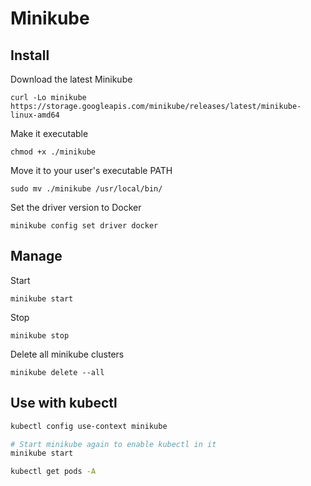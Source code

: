 # Minikube

## Install

Download the latest Minikube

`curl -Lo minikube https://storage.googleapis.com/minikube/releases/latest/minikube-linux-amd64`

Make it executable

`chmod +x ./minikube`

Move it to your user's executable PATH

`sudo mv ./minikube /usr/local/bin/`

Set the driver version to Docker

`minikube config set driver docker`

## Manage

Start

`minikube start`

Stop

`minikube stop`

Delete all minikube clusters

`minikube delete --all`

## Use with kubectl

```bash
kubectl config use-context minikube

# Start minikube again to enable kubectl in it
minikube start

kubectl get pods -A
```
